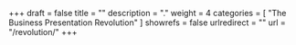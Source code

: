 +++
draft 		= false
title 		= ""
description	= "."
weight		= 4
categories	= [ "The Business Presentation Revolution" ]
showrefs	= false
urlredirect	= ""
url 		= "/revolution/"
+++